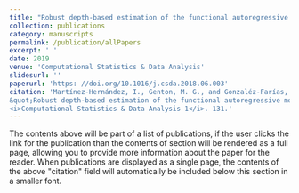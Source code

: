 ```yaml
---
title: "Robust depth-based estimation of the functional autoregressive model"
collection: publications
category: manuscripts
permalink: /publication/allPapers
excerpt: ' '
date: 2019
venue: 'Computational Statistics & Data Analysis'
slidesurl: ''
paperurl: 'https: //doi.org/10.1016/j.csda.2018.06.003'
citation: 'Martínez-Hernández, I., Genton, M. G., and Gonzaléz-Farías, G. (2019). 
&quot;Robust depth-based estimation of the functional autoregressive model.&quot; 
<i>Computational Statistics & Data Analysis 1</i>. 131.'
---
```





The contents above will be part of a list of publications, if the user clicks the link for the publication than the contents of section will be rendered as a full page, allowing you to provide more information about the paper for the reader. When publications are displayed as a single page, the contents of the above "citation" field will automatically be included below this section in a smaller font.